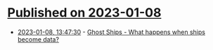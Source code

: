 # [Published on 2023-01-08](index.md)

* [2023-01-08, 13:47:30](https://news.ycombinator.com/item?id=34299059) - [Ghost Ships - What happens when ships become data?](https://logicmag.io/pivot/ghost-ships/)
